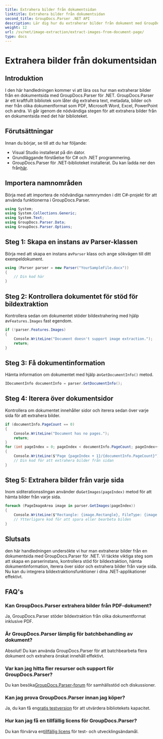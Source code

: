 ```yaml
---
title: Extrahera bilder från dokumentsidan
linktitle: Extrahera bilder från dokumentsidan
second_title: GroupDocs.Parser .NET API
description: Lär dig hur du extraherar bilder från dokument med GroupDocs.Parser för .NET. Förbättra dina dokumentbehandlingsmöjligheter.
weight: 12
url: /sv/net/image-extraction/extract-images-from-document-page/
type: docs
---
```

# Extrahera bilder från dokumentsidan

## Introduktion
I den här handledningen kommer vi att lära oss hur man extraherar bilder från en dokumentsida med GroupDocs.Parser för .NET. GroupDocs.Parser är ett kraftfullt bibliotek som låter dig extrahera text, metadata, bilder och mer från olika dokumentformat som PDF, Microsoft Word, Excel, PowerPoint och andra. Vi går igenom de nödvändiga stegen för att extrahera bilder från en dokumentsida med det här biblioteket.
## Förutsättningar
Innan du börjar, se till att du har följande:
- Visual Studio installerat på din dator.
- Grundläggande förståelse för C# och .NET programmering.
- GroupDocs.Parser för .NET-biblioteket installerat. Du kan ladda ner den från[här](https://releases.groupdocs.com/parser/net/).

## Importera namnområden
Börja med att importera de nödvändiga namnrymden i ditt C#-projekt för att använda funktionerna i GroupDocs.Parser.
```csharp
using System;
using System.Collections.Generic;
using System.Text;
using GroupDocs.Parser.Data;
using GroupDocs.Parser.Options;
```
## Steg 1: Skapa en instans av Parser-klassen
 Börja med att skapa en instans av`Parser` klass och ange sökvägen till ditt exempeldokument.
```csharp
using (Parser parser = new Parser("YourSampleFile.docx"))
{
    // Din kod här
}
```
## Steg 2: Kontrollera dokumentet för stöd för bildextraktion
 Kontrollera sedan om dokumentet stöder bildextrahering med hjälp av`Features.Images` fast egendom.
```csharp
if (!parser.Features.Images)
{
    Console.WriteLine("Document doesn't support image extraction.");
    return;
}
```
## Steg 3: Få dokumentinformation
 Hämta information om dokumentet med hjälp av`GetDocumentInfo()` metod.
```csharp
IDocumentInfo documentInfo = parser.GetDocumentInfo();
```
## Steg 4: Iterera över dokumentsidor
Kontrollera om dokumentet innehåller sidor och iterera sedan över varje sida för att extrahera bilder.
```csharp
if (documentInfo.PageCount == 0)
{
    Console.WriteLine("Document has no pages.");
    return;
}
for (int pageIndex = 0; pageIndex < documentInfo.PageCount; pageIndex++)
{
    Console.WriteLine($"Page {pageIndex + 1}/{documentInfo.PageCount}");
    // Din kod för att extrahera bilder från sidan
}
```
## Steg 5: Extrahera bilder från varje sida
 Inom siditerationsslingan använder du`GetImages(pageIndex)` metod för att hämta bilder från varje sida.
```csharp
foreach (PageImageArea image in parser.GetImages(pageIndex))
{
    Console.WriteLine($"Rectangle: {image.Rectangle}, FileType: {image.FileType}");
    // Ytterligare kod för att spara eller bearbeta bilden
}
```

## Slutsats
den här handledningen undersökte vi hur man extraherar bilder från en dokumentsida med GroupDocs.Parser för .NET. Vi täckte viktiga steg som att skapa en parserinstans, kontrollera stöd för bildextraktion, hämta dokumentinformation, iterera över sidor och extrahera bilder från varje sida. Nu kan du integrera bildextraktionsfunktioner i dina .NET-applikationer effektivt.

## FAQ's
### Kan GroupDocs.Parser extrahera bilder från PDF-dokument?
Ja, GroupDocs.Parser stöder bildextraktion från olika dokumentformat inklusive PDF.
### Är GroupDocs.Parser lämplig för batchbehandling av dokument?
Absolut! Du kan använda GroupDocs.Parser för att batchbearbeta flera dokument och extrahera önskat innehåll effektivt.
### Var kan jag hitta fler resurser och support för GroupDocs.Parser?
 Du kan besöka[GroupDocs.Parser-forum](https://forum.groupdocs.com/c/parser/17) för samhällsstöd och diskussioner.
### Kan jag prova GroupDocs.Parser innan jag köper?
 Ja, du kan få en[gratis testversion](https://releases.groupdocs.com/) för att utvärdera bibliotekets kapacitet.
### Hur kan jag få en tillfällig licens för GroupDocs.Parser?
 Du kan förvärva en[tillfällig licens](https://purchase.groupdocs.com/temporary-license/) för test- och utvecklingsändamål.